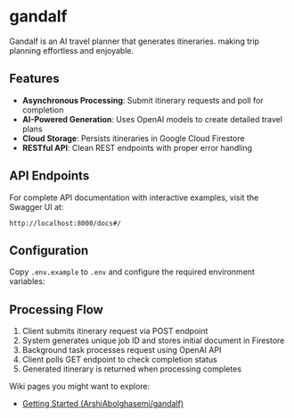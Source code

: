 # gandalf
Gandalf is an AI travel planner that generates itineraries. making trip planning effortless and enjoyable.

## Features

- **Asynchronous Processing**: Submit itinerary requests and poll for completion
- **AI-Powered Generation**: Uses OpenAI models to create detailed travel plans
- **Cloud Storage**: Persists itineraries in Google Cloud Firestore
- **RESTful API**: Clean REST endpoints with proper error handling

## API Endpoints

For complete API documentation with interactive examples, visit the Swagger UI at:
```
http://localhost:8000/docs#/
```

## Configuration

Copy `.env.example` to `.env` and configure the required environment variables: <cite/>

## Processing Flow

1. Client submits itinerary request via POST endpoint
2. System generates unique job ID and stores initial document in Firestore
3. Background task processes request using OpenAI API
4. Client polls GET endpoint to check completion status
5. Generated itinerary is returned when processing completes

Wiki pages you might want to explore:
- [Getting Started (ArshiAbolghasemi/gandalf)](/wiki/ArshiAbolghasemi/gandalf#2)
